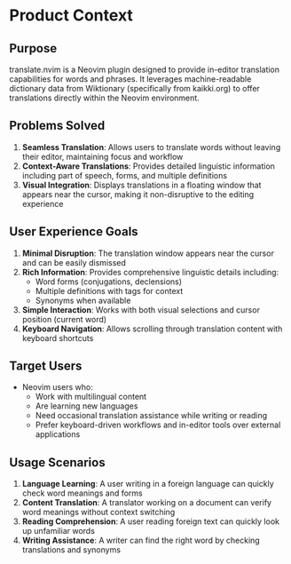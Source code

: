 # Product Context

## Purpose
translate.nvim is a Neovim plugin designed to provide in-editor translation capabilities for words and phrases. It leverages machine-readable dictionary data from Wiktionary (specifically from kaikki.org) to offer translations directly within the Neovim environment.

## Problems Solved
1. **Seamless Translation**: Allows users to translate words without leaving their editor, maintaining focus and workflow
2. **Context-Aware Translations**: Provides detailed linguistic information including part of speech, forms, and multiple definitions
3. **Visual Integration**: Displays translations in a floating window that appears near the cursor, making it non-disruptive to the editing experience

## User Experience Goals
1. **Minimal Disruption**: The translation window appears near the cursor and can be easily dismissed
2. **Rich Information**: Provides comprehensive linguistic details including:
   - Word forms (conjugations, declensions)
   - Multiple definitions with tags for context
   - Synonyms when available
3. **Simple Interaction**: Works with both visual selections and cursor position (current word)
4. **Keyboard Navigation**: Allows scrolling through translation content with keyboard shortcuts

## Target Users
- Neovim users who:
  - Work with multilingual content
  - Are learning new languages
  - Need occasional translation assistance while writing or reading
  - Prefer keyboard-driven workflows and in-editor tools over external applications

## Usage Scenarios
1. **Language Learning**: A user writing in a foreign language can quickly check word meanings and forms
2. **Content Translation**: A translator working on a document can verify word meanings without context switching
3. **Reading Comprehension**: A user reading foreign text can quickly look up unfamiliar words
4. **Writing Assistance**: A writer can find the right word by checking translations and synonyms
